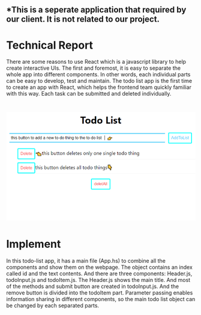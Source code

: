 ## *This is a seperate application that required by our client. It is not related to our project.

# Technical Report
There are some reasons to use React which is a javascript library to help create interactive UIs.
The first and foremost, it is easy to separate the whole app into different components. 
In other words, each individual parts can be easy to develop, test and maintain. 
The todo list app is the first time to create an app with React, which helps the frontend team quickly familiar with this way.
Each task can be submitted and deleted individually. 
# ![Energy Grid Map Demo visualisation](image/screenShot1.png)
# Implement
In this todo-list app, it has a main file (App.hs) to combine all the components and show them on the webpage. 
The object contains an index called id and the text contents.
And there are three components: Header.js, todoInput.js and todoItem.js. 
The Header.js shows the main title. And most of the methods and submit button are created in todoInput.js. 
And the remove button is divided into the todoItem part. 
Parameter passing enables information sharing in different components, so the main todo list object can be changed by each separated parts. 
